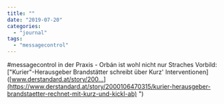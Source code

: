 ```yaml
---
title: ""
date: "2019-07-20"
categories: 
  - "journal"
tags: 
  - "messagecontrol"
---
```


#messagecontrol in der Praxis - Orbán ist wohl nicht nur Straches Vorbild: \["Kurier"-Herausgeber Brandstätter schreibt über Kurz' Interventionen\]([www.derstandard.at/story/200...](https://www.derstandard.at/story/2000106470315/kurier-herausgeber-brandstaetter-rechnet-mit-kurz-und-kickl-ab) ")
